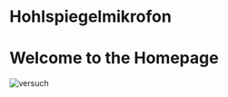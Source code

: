 # Hohlspiegelmikrofon
# Welcome to the Homepage

![versuch](https://github.com/LMShidi/Hohlspiegelmikrofon/IMG_1125.JPG)
